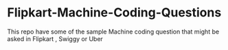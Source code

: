 # Flipkart-Machine-Coding-Questions
This repo have some of the sample Machine coding question that might be asked in Flipkart , Swiggy or Uber
